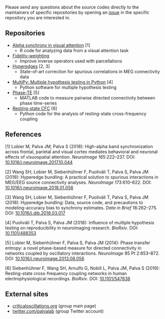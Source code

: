 Please send any questions about the source codes directly to the maintainers of specific repositories by opening an <a href="https://help.github.com/en/articles/about-issues">issue</a> in the specific repository you are interested in.

## Repositories

<ul>
  <li> 
    <a href="https://github.com/mlobier/2017_alpha_synch_visual_attention">Alpha synchrony in visual attention</a> [1]
    <ul>
      <li>R code for analyzing data from a visual attention task</li>
    </ul>
  </li>
  <li> 
    <a href="https://github.com/sanrou/fidelityWeighting">Fidelity-weighting</a>
    <ul>
      <li>Improve inverse operators used with parcellations</li>
    </ul>
  </li>
  <li> 
    <a href="https://github.com/palvalab/hyperedges">Hyperedges</a> [2, 3] 
    <ul>
      <li>State-of-art correction for spurious correlations in MEG connectivity data</li>
    </ul>    
  </li>
  <li> 
    <a href="https://github.com/puolival/multipy">MultiPy: Multiple hypothesis testing in Python</a> [4] 
    <ul>
      <li>Python software for multiple hypothesis testing</li>
    </ul>    
  </li>
  <li> 
    <a href="https://github.com/nitinwilliams/eeg_meg_analysis/tree/master/phaseTE">Phase-TE</a> [5] 
    <ul>
      <li>MATLAB code to measure pairwise directed connectivity between phase time-series</li>
    </ul>
  </li>
  <li> 
    <a href="https://github.com/palvalab/Resting_State_CFC">Resting-state CFC</a> [6] 
    <ul>
      <li>Python code for the analysis of resting-state cross-frequency coupling</li>
    </ul>    
  </li>
</ul>

## References

[1] Lobier M, Palva JM, Palva S (2018): High-alpha band synchronization across frontal, parietal and visual cortex mediates behavioral and neuronal effects of visuospatial attention. _NeuroImage_ 165:222–237. DOI: <a href="https://doi.org/10.1016/j.neuroimage.2017.10.044">10.1016/j.neuroimage.2017.10.044</a>

[2] Wang SH, Lobier M, Siebenhühner F, Puoliväli T, Palva S, Palva JM (2018): Hyperedge bundling: A practical solution to spurious interactions in MEG/EEG source connectivity analyses. _NeuroImage_ 173:610–622. DOI: <a href="https://doi.org/0.1016/j.neuroimage.2018.01.056">10.1016/j.neuroimage.2018.01.056</a>

[3] Wang SH, Lobier M, Siebenhühner F, Puoliväli T, Palva S, Palva JM (2018): Hyperedge bundling: Data, source code, and precautions to modeling-accuracy bias to synchrony estimates. _Data in Brief_ 18:262–275. DOI: <a href="https://doi.org/10.1016/j.dib.2018.03.017">10.1016/j.dib.2018.03.017</a>

[4] Puoliväli T, Palva S, Palva JM (2018): Influence of multiple hypothesis testing on reproducibility in neuroimaging research. _BioRxiv_. DOI: <a href="https://doi.org/10.1101/488353">10.1101/488353</a>

[5] Lobier M, Siebenhühner F, Palva S, Palva JM (2014): Phase transfer entropy: a novel phase-based measure for directed connectivity in networks coupled by oscillatory interactions. _NeuroImage_ 85 Pt 2:853–872. DOI: <a href="https://doi.org/10.1016/j.neuroimage.2013.08.056">10.1016/j.neuroimage.2013.08.056</a>

[6] Siebenhühner F, Wang SH, Arnulfo G, Nobili L, Palva JM, Palva S (2019): Resting-state cross-frequency coupling networks in human electrophysiological recordings. _BioRxiv_. DOI: <a href="https://doi.org/10.1101/547638">10.1101/547638</a>

## External sites

<ul>
  <li> <a href="http://criticaloscillations.org">criticaloscillations.org</a> (group main page) </li>
  <li> <a href="https://twitter.com/palvalab?lang=en">twitter.com/palvalab</a> (group Twitter account) </li>
</ul>
